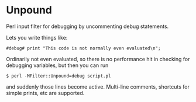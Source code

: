 Unpound
=======

Perl input filter for debugging by uncommenting debug statements.

Lets you write things like:

    #debug# print "This code is not normally even evaluated\n";
	
Ordinarily not even evaluated, so there is no performance hit in checking for debugging variables, but then you can run

    $ perl -MFilter::Unpound=debug script.pl

and suddenly those lines become active.  Multi-line comments, shortcuts for simple prints, etc are supported.
